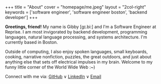 +++
title = "About"
cover = "homepage/me.jpeg"
layout = "2col-right"
keywords = ['software engineer', 'software engineer boston', 'backend developer']
+++

**Greetings, friend!** My name is Gibby [gɪ.bi:] and I'm a Software Engineer at Reprise. I am most invigorated by backend development, programming languages, natural language processing, and systems architecture. I'm currently based in Boston.

Outside of computing, I also enjoy spoken languages, small keyboards, cooking, narrative nonfiction, puzzles, the great outdoors, and just about anything else that sets off electrical impulses in my brain. Welcome to my funny little corner of the World Wide Web :~)

Connect with me via: [GitHub](https://github.com/gibbyfree) ∨ [LinkedIn](https://www.linkedin.com/in/gibbyfree/) ∨ [Email](mailto:free.g@northeastern.edu)